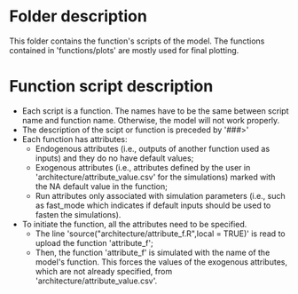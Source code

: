 # Folder description
This folder contains the function's scripts of the model. The functions contained in 'functions/plots' are mostly used for final plotting.

# Function script description
* Each script is a function. The names have to be the same between script name and function name. Otherwise, the model will not work properly.
* The description of the scipt or function is preceded by '###>'
* Each function has attributes:
	* Endogenous attributes (i.e., outputs of another function used as inputs) and they do no have default values;
	* Exogenous attributes (i.e., attributes defined by the user in 'architecture/attribute_value.csv' for the simulations) marked with the NA default value in the function;
	* Run attributes only associated with simulation parameters (i.e., such as fast_mode which indicates if default inputs should be used to fasten the simulations).
* To initiate the function, all the attributes need to be specified. 
	* The line 'source("architecture/attribute_f.R",local = TRUE)' is read to upload the function 'attribute_f';
	* Then, the function 'attribute_f' is simulated with the name of the model's function. This forces the values of the exogenous attributes, which are not already specified, from 'architecture/attribute_value.csv'.
